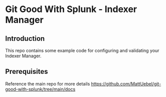 # Git Good With Splunk - Indexer Manager

## Introduction

This repo contains some example code for configuring and validating your Indexer Manager.

## Prerequisites

Reference the main repo for more details https://github.com/MattUebel/git-good-with-splunk/tree/main/docs
